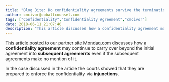 ```yaml
---
title: "Blog Bite: Do confidentiality agreements survive the termination of the underlying agreement?"
author: cmcivor@cobaltcounsel.com
tags: ["Confidentiality","Confidentiality Agreement","cmcivor"]
date: 2018-06-11 21:07:40
description: "This article discusses how a confidentiality agreement may continue to carry over beyond the initial agreement into subsequent agreements."
---
```


[This article posted to our partner site Mondaq.com](http://www.mondaq.com/x/361456/Contract+Law/A+Duty+Of+Confidentiality+Continued+During+And+After+A+Contract+Was+Entered+Into) discusses how a **confidentiality agreement** may continue to carry over beyond the initial agreement into **subsequent agreements** even if the subsequent agreements make no mention of it. 

In the case discussed in the article the courts showed that they are prepared to enforce the confidentiality via **injunctions**.
